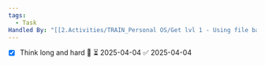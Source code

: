 ```yaml
---
tags:
  - Task
Handled By: "[[2.Activities/TRAIN_Personal OS/Get lvl 1 - Using file backlog 2025-04-04-1108.md|Get lvl 1 - Using file backlog 2025-04-04-1108]]"
---
```





- [x] Think long and hard 🔽 ⏳ 2025-04-04 ✅ 2025-04-04